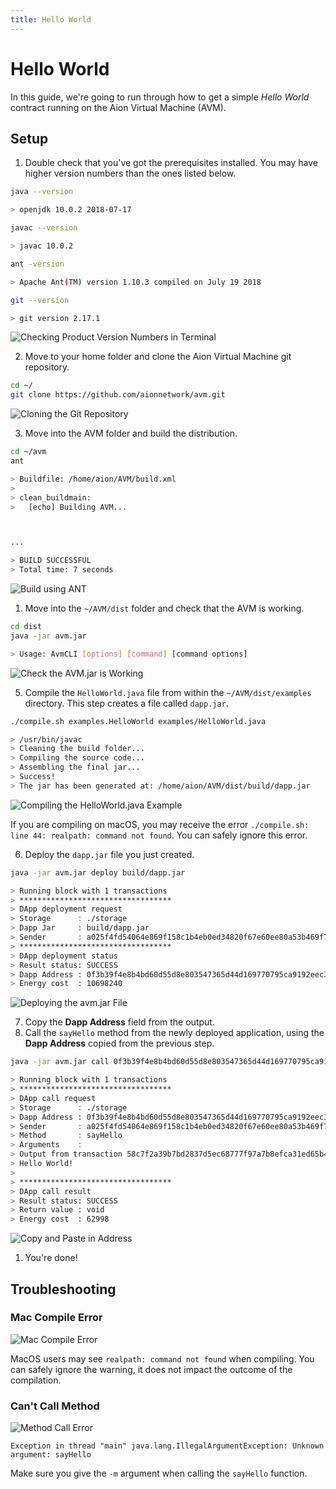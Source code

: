 ```yaml
---
title: Hello World
---
```


# Hello World

In this guide, we're going to run through how to get a simple _Hello World_ contract running on the Aion Virtual Machine (AVM).

## Setup

1. Double check that you've got the prerequisites installed. You may have higher version numbers than the ones listed below.

```bash
java --version

> openjdk 10.0.2 2018-07-17

javac --version

> javac 10.0.2

ant -version

> Apache Ant(TM) version 1.10.3 compiled on July 19 2018

git --version

> git version 2.17.1
```

![Checking Product Version Numbers in Terminal](images/checking-versions-in-terminal.png)

2. Move to your home folder and clone the Aion Virtual Machine git repository.

```bash
cd ~/
git clone https://github.com/aionnetwork/avm.git
```

![Cloning the Git Repository](images/git-clone.gif)

3. Move into the AVM folder and build the distribution.

```bash
cd ~/avm
ant

> Buildfile: /home/aion/AVM/build.xml
>
> clean_buildmain:
>   [echo] Building AVM...



...

> BUILD SUCCESSFUL
> Total time: 7 seconds
```

![Build using ANT](images/build-ant.gif)

1. Move into the `~/AVM/dist` folder and check that the AVM is working.

```bash
cd dist
java -jar avm.jar

> Usage: AvmCLI [options] [command] [command options]
```

![Check the AVM.jar is Working](images/check-avm-jar.gif)

5. Compile the `HelloWorld.java` file from within the `~/AVM/dist/examples` directory. This step creates a file called `dapp.jar`.

```bash
./compile.sh examples.HelloWorld examples/HelloWorld.java

> /usr/bin/javac
> Cleaning the build folder...
> Compiling the source code...
> Assembling the final jar...
> Success!
> The jar has been generated at: /home/aion/AVM/dist/build/dapp.jar
```

![Compiling the HelloWorld.java Example](images/compile-hello-world.gif)

If you are compiling on macOS, you may receive the error `./compile.sh: line 44: realpath: command not found`. You can safely ignore this error.

6. Deploy the `dapp.jar` file you just created.

```bash
java -jar avm.jar deploy build/dapp.jar

> Running block with 1 transactions
> **********************************
> DApp deployment request
> Storage      : ./storage
> Dapp Jar     : build/dapp.jar
> Sender       : a025f4fd54064e869f158c1b4eb0ed34820f67e60ee80a53b469f725efc06378
> **********************************
> DApp deployment status
> Result status: SUCCESS
> Dapp Address : 0f3b39f4e8b4bd60d55d8e803547365d44d169770795ca9192eec3e20163e111
> Energy cost  : 10698240
```

![Deploying the avm.jar File](images/deploy-jar.gif)

7. Copy the **Dapp Address** field from the output.
8. Call the `sayHello` method from the newly deployed application, using the **Dapp Address** copied from the previous step.

```bash
java -jar avm.jar call 0f3b39f4e8b4bd60d55d8e803547365d44d169770795ca9192eec3e20163e111 -m "sayHello"

> Running block with 1 transactions
> **********************************
> DApp call request
> Storage      : ./storage
> Dapp Address : 0f3b39f4e8b4bd60d55d8e803547365d44d169770795ca9192eec3e20163e111
> Sender       : a025f4fd54064e869f158c1b4eb0ed34820f67e60ee80a53b469f725efc06378
> Method       : sayHello
> Arguments    :
> Output from transaction 58c7f2a39b7bd2837d5ec68777f97a7b8efca31ed65b41c3afc70883f0503b43
> Hello World!
>
> **********************************
> DApp call result
> Result status: SUCCESS
> Return value : void
> Energy cost  : 62998
```

![Copy and Paste in Address](images/call-say-hello.gif)

1. You're done!

## Troubleshooting

### Mac Compile Error

![Mac Compile Error](images/mac-compile-error.png)

MacOS users may see `realpath: command not found` when compiling. You can safely ignore the warning, it does not impact the outcome of the compilation.

### Can't Call Method

![Method Call Error](images/method-call-error.png)

`Exception in thread "main" java.lang.IllegalArgumentException: Unknown argument: sayHello`

Make sure you give the `-m` argument when calling the `sayHello` function.